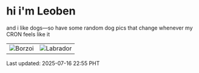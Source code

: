 # hi i'm Leoben

and i like dogs—so have some random dog pics that change whenever my CRON feels like it

|  |  |
|--------|----------|
| ![Borzoi](https://random-dog-vercel.vercel.app/api/random-borzoi?v=1752677728) | ![Labrador](https://random-dog-vercel.vercel.app/api/random-labrador?v=1752677728) |

Last updated: 2025-07-16 22:55 PHT
